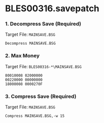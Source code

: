 # BLES00316.savepatch

### 1. Decompress Save (Required)

Target File: `MAINSAVE.BSG`

```
Decompress MAINSAVE.BSG
```

### 2. Max Money

Target File: `BLES00316-*\MAINSAVE.BSG`

```
80010008 02000000
00220000 00000000
18000008 0000270F
```

### 3. Compress Save (Required)

Target File: `MAINSAVE.BSG`

```
Compress MAINSAVE.BSG,-w 15
```

